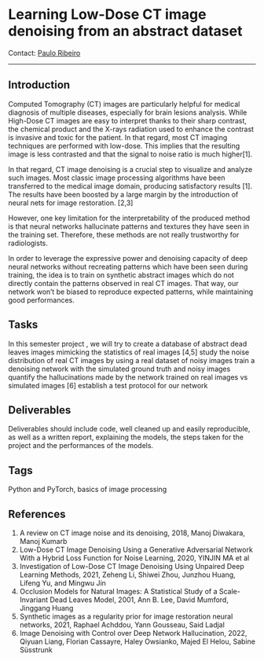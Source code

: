 # Learning Low-Dose CT image denoising from an abstract dataset

Contact: [Paulo Ribeiro](mailto:paulo.ribeirodecarvalho@epfl.ch)

---

## Introduction

Computed Tomography (CT) images are particularly helpful for medical diagnosis of multiple diseases, especially for
brain lesions analysis. While High-Dose CT images are easy to interpret thanks to their sharp contrast, the chemical
product and the X-rays radiation used to enhance the contrast is invasive and toxic for the patient. In that regard,
most CT imaging techniques are performed with low-dose. This implies that the resulting image is less contrasted and
that the signal to noise ratio is much higher[1].

In that regard, CT image denoising is a crucial step to visualize and analyze such images. Most classic image processing
algorithms have been transferred to the medical image domain, producing satisfactory results [1]. The results have been
boosted by a large margin by the introduction of neural nets for image restoration. [2,3]

However, one key limitation for the interpretability of the produced method is that neural networks hallucinate patterns
and textures they have seen in the training set. Therefore, these methods are not really trustworthy for radiologists.

In order to leverage the expressive power and denoising capacity of deep neural networks without recreating patterns
which have been seen during training, the idea is to train on synthetic abstract images which do not directly contain
the patterns observed in real CT images. That way, our network won’t be biased to reproduce expected patterns, while
maintaining good performances.

## Tasks

In this semester project , we will try to create a database of abstract dead leaves images mimicking the statistics of
real images [4,5] study the noise distribution of real CT images by using a real dataset of noisy images train a
denoising network with the simulated ground truth and noisy images quantify the hallucinations made by the network
trained on real images vs simulated images [6] establish a test protocol for our network

## Deliverables

Deliverables should include code, well cleaned up and easily reproducible, as well as a written report, explaining the
models, the steps taken for the project and the performances of the models.

## Tags 

Python and PyTorch, basics of image processing

## References

1) A review on CT image noise and its denoising, 2018, Manoj Diwakara, Manoj Kumarb
2) Low-Dose CT Image Denoising Using a Generative Adversarial Network With a Hybrid Loss Function for Noise Learning, 2020, YINJIN MA et al
3) Investigation of Low-Dose CT Image Denoising Using Unpaired Deep Learning Methods, 2021, Zeheng Li, Shiwei Zhou, Junzhou Huang, Lifeng Yu, and Mingwu Jin
4) Occlusion Models for Natural Images: A Statistical Study of a Scale-Invariant Dead Leaves Model, 2001, Ann B. Lee, David Mumford, Jinggang Huang
5) Synthetic images as a regularity prior for image restoration neural networks, 2021, Raphael Achddou, Yann Gousseau, Said Ladjal
6) Image Denoising with Control over Deep Network Hallucination, 2022, Qiyuan Liang, Florian Cassayre, Haley Owsianko, Majed El Helou, Sabine Süsstrunk